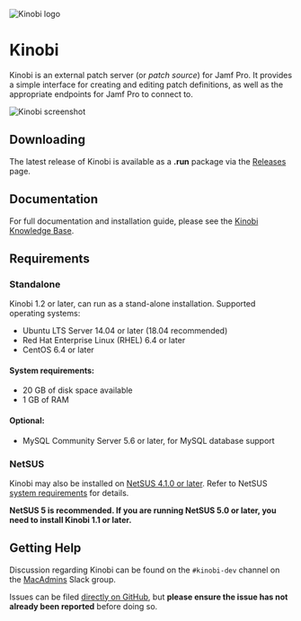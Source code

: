 ![Kinobi logo](https://github.com/mondada/kinobi/blob/master/docs/images/kinobi.png)

# Kinobi

Kinobi is an external patch server (or *patch source*) for Jamf Pro. It provides a simple interface for creating and editing patch definitions, as well as the appropriate endpoints for Jamf Pro to connect to.

![Kinobi screenshot](https://github.com/mondada/kinobi/blob/master/docs/images/kinobi_screenshot.png)

## Downloading

The latest release of Kinobi is available as a **.run** package via the [Releases](https://github.com/mondada/kinobi/releases) page.

## Documentation

For full documentation and installation guide, please see the [Kinobi Knowledge Base](https://docs.kinobi.io).

## Requirements
### Standalone
Kinobi 1.2 or later, can run as a stand-alone installation.
Supported operating systems:
* Ubuntu LTS Server 14.04 or later (18.04 recommended)
* Red Hat Enterprise Linux (RHEL) 6.4 or later
* CentOS 6.4 or later
#### System requirements:
* 20 GB of disk space available 
* 1 GB of RAM
#### Optional:
* MySQL Community Server 5.6 or later, for MySQL database support

### NetSUS
Kinobi may also be installed on [NetSUS 4.1.0 or later](https://github.com/jamf/NetSUS). Refer to NetSUS [system requirements](https://github.com/jamf/NetSUS#requirements) for details.

**NetSUS 5 is recommended. If you are running NetSUS 5.0 or later, you need to install Kinobi 1.1 or later.**

## Getting Help
Discussion regarding Kinobi can be found on the `#kinobi-dev` channel on the [MacAdmins](https://macadmins.herokuapp.com) Slack group.

Issues can be filed [directly on GitHub](https://github.com/mondada/kinobi/issues), but **please ensure the issue has not already been reported** before doing so.
